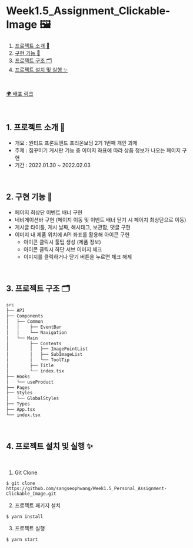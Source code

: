 # Week1.5_Assignment_Clickable-Image 🖼

1. [프로젝트 소개 🚀](#1-프로젝트-소개-)
2. [구현 기능 📍](#2-구현-기능-)
3. [프로젝트 구조 🗂](#3-프로젝트-구조-)
4. [프로젝트 설치 및 실행 ✨](#4-프로젝트-설치-및-실행-)

<br/>

[🌍 배포 링크](https://61fa9dd6badce4007a80d5d5--keen-joliot-80986a.netlify.app/)

<br />

## 1. 프로젝트 소개 🚀

- 개요 : 원티드 프론트엔드 프리온보딩 2기 1번째 개인 과제
- 주제 : 집꾸미기 게시판 기능 중 이미지 좌표에 따라 상품 정보가 나오는 페이지 구현
- 기간 : 2022.01.30 ~ 2022.02.03

<br />

## 2. 구현 기능 📍

- 페이지 최상단 이벤트 배너 구현
- 네비게이션바 구현 (페이지 이동 및 이벤트 배너 닫기 시 페이지 최상단으로 이동)
- 게시글 타이틀, 게시 날짜, 해시태그, 보관함, 댓글 구현
- 이미지 내 제품 위치에 API 좌표를 활용해 아이콘 구현
  - 아이콘 클릭시 툴팁 생성 (제품 정보)
  - 아이콘 클릭시 하단 서브 이미지 체크
  - 이미지를 클릭하거나 닫기 버튼을 누르면 체크 해제

<br />

## 3. 프로젝트 구조 🗂

```bash
src
├── API
├── Components
│   ├── Common
│   │    ├── EventBar
│   │    └── Navigation
│   └── Main
│        ├── Contents
│        │   ├── ImagePointList
│        │   ├── SubImageList
│        │   └── ToolTip
│        ├── Title
│        └── index.tsx
├── Hooks
│   └── useProduct
├── Pages
├── Styles
│   └── GlobalStyles
├── Types
├── App.tsx
└── index.tsx
```

<br/>

## 4. 프로젝트 설치 및 실행 ✨

<br/>

1. Git Clone

```plaintext
$ git clone https://github.com/sangseophwang/Week1.5_Personal_Assignment-Clickable_Image.git
```

2. 프로젝트 패키지 설치

```plaintext
$ yarn install
```

3. 프로젝트 실행

```plaintext
$ yarn start
```
